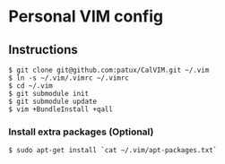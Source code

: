 # Personal VIM config

## Instructions

    $ git clone git@github.com:patux/CalVIM.git ~/.vim
    $ ln -s ~/.vim/.vimrc ~/.vimrc
    $ cd ~/.vim
    $ git submodule init
    $ git submodule update
    $ vim +BundleInstall +qall

### Install extra packages (Optional)
    $ sudo apt-get install `cat ~/.vim/apt-packages.txt`
